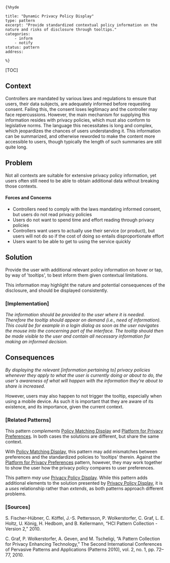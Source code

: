     {%hyde

    title: "Dynamic Privacy Policy Display"
    type: pattern
    excerpt: "Provide standardized contextual policy information on the nature and risks of disclosure through tooltips."
    categories:
        - inform
        - notify
    status: pattern
    address:

    %}

[TOC]

<!--### [Also Known As]-->
<!-- All other names the pattern is known by.-->



## Context
<!-- The situations in which the pattern may apply.-->
<!-- Aspects which constrain the solution, but are not modified by it. They affect the impact of different forces.-->

Controllers are mandated by various laws and regulations to ensure that users, their data subjects, are adequately informed before requesting consent. Failing this, the consent loses legitimacy and the controller may face repercussions. However, the main mechanism for supplying this information resides with privacy policies, which must also conform to legislative norms. The language this necessitates is long and complex, which jeopardizes the chances of users understanding it. This information can be summarized, and otherwise reworded to make the content more accessible to users, though typically the length of such summaries are still quite long.

## Problem
<!-- The problem a pattern addresses, including a list of forces describing why a problem might be difficult to solve.-->

Not all contexts are suitable for extensive privacy policy information, yet users often still need to be able to obtain additional data without breaking those contexts.

#### Forces and Concerns
<!-- Implications in this problem which affect the appropriateness of a solution, and are affected by this pattern.-->
<!-- Forces should be highly visible for easy reference, where less obvious a dedicated section is recommended.-->
- Controllers need to comply with the laws mandating informed consent, but users do not read privacy policies
- Users do not want to spend time and effort reading through privacy policies
- Controllers want users to actually use their service (or product), but users will not do so if the cost of doing so entails disproportionate effort
- Users want to be able to get to using the service quickly

## Solution
<!-- A concise description of how the pattern addresses the problem.-->

Provide the user with additional relevant policy information on hover or tap, by way of 'tooltips', to best inform them given contextual limitations.

This information may highlight the nature and potential consequences of the disclosure, and should be displayed consistently.

<!--### [Structure]-->
<!--A detailed specification of the structural aspects of the pattern. A class diagram if applicable.-->



### [Implementation]
<!--Guidelines for implementing the pattern; code fragments; suggested PETS; policy fragments.-->

_The information should be provided to the user where it is needed. Therefore the tooltip should appear on demand (i.e., need of information). This could be for example in a login dialog as soon as the user navigates the mouse into the concerning part of the interface. The tooltip should then be made visible to the user and contain all necessary information for making an informed decision._

## Consequences
<!--The advantages (benefits) and disadvantages (liabilities) of applying the pattern.-->

_By displaying the relevant [information pertaining to] privacy policies whenever they apply to what the user is currently doing or about to do, the user's awareness of what will happen with the information they're about to share is increased._

However, users may also happen to not trigger the tooltip, especially when using a mobile device. As such it is important that they are aware of its existence, and its importance, given the current context.

<!--### [Constraints]-->
<!-- limitations as a consequence of applying the pattern.-->



<!--## Examples-->
<!--Motivational example to see how the pattern is applied.-->



<!--### [Known Uses]-->
<!-- Pointers to various applications of the pattern.-->



<!--## See Also-->
<!-- Any pointers to relevant information, not contained in the subfields below.-->



### [Related Patterns]
<!-- Supporting and conflicting patterns-->

This pattern _complements_ [Policy Matching Display](Policy-Matching-Display) and [Platform for Privacy Preferences](Platform-for-Privacy-Preferences). In both cases the solutions are different, but share the same context.

With [Policy Matching Display](Policy-Matching-Display), this pattern may add mismatches between preferences and the standardized policies to 'tooltips' therein. Against the [Platform for Privacy Preferences](Platform-for-Privacy-Preferences) pattern, however, they may work together to show the user how the privacy policy compares to user preferences.

This pattern _may use_ [Privacy Policy Display](Privacy-Policy-Display). While this pattern adds additional elements to the solution presented by [Privacy Policy Display](Privacy-Policy-Display), it is a _uses_ relationship rather than _extends_, as both patterns approach different problems.

### [Sources]
<!-- References to the original source of the pattern.-->

S. Fischer-Hübner, C. Köffel, J.-S. Pettersson, P. Wolkerstorfer, C. Graf, L. E. Holtz, U. König, H. Hedbom, and B. Kellermann, “HCI Pattern Collection - Version 2,” 2010.

C. Graf, P. Wolkerstorfer, A. Geven, and M. Tscheligi, “A Pattern Collection for Privacy Enhancing Technology,” The Second International Conferences of Pervasive Patterns and Applications (Patterns 2010), vol. 2, no. 1, pp. 72–77, 2010.

<!--## General Comments-->
<!-- Separate discussion on the pattern.-->



<!--## Tags-->
<!-- User definable descriptors for additional correlation.-->




